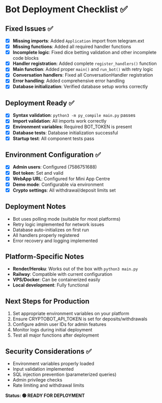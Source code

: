 # Bot Deployment Checklist ✅

## Fixed Issues ✅
- [x] **Missing imports**: Added `Application` import from telegram.ext
- [x] **Missing functions**: Added all required handler functions
- [x] **Incomplete logic**: Fixed dice betting validation and other incomplete code blocks
- [x] **Handler registration**: Added complete `register_handlers()` function
- [x] **Main function**: Added proper `main()` and `run_bot()` with retry logic
- [x] **Conversation handlers**: Fixed all ConversationHandler registration
- [x] **Error handling**: Added comprehensive error handling
- [x] **Database initialization**: Verified database setup works correctly

## Deployment Ready ✅
- [x] **Syntax validation**: `python3 -m py_compile main.py` passes
- [x] **Import validation**: All imports work correctly
- [x] **Environment variables**: Required BOT_TOKEN is present
- [x] **Database tests**: Database initialization successful
- [x] **Startup test**: All component tests pass

## Environment Configuration ✅
- [x] **Admin users**: Configured (7586751688)
- [x] **Bot token**: Set and valid
- [x] **WebApp URL**: Configured for Mini App Centre
- [x] **Demo mode**: Configurable via environment
- [x] **Crypto settings**: All withdrawal/deposit limits set

## Deployment Notes
- Bot uses polling mode (suitable for most platforms)
- Retry logic implemented for network issues
- Database auto-initializes on first run
- All handlers properly registered
- Error recovery and logging implemented

## Platform-Specific Notes
- **Render/Heroku**: Works out of the box with `python3 main.py`
- **Railway**: Compatible with current configuration
- **VPS/Docker**: Can be containerized easily
- **Local development**: Fully functional

## Next Steps for Production
1. Set appropriate environment variables on your platform
2. Ensure CRYPTOBOT_API_TOKEN is set for deposits/withdrawals
3. Configure admin user IDs for admin features
4. Monitor logs during initial deployment
5. Test all major functions after deployment

## Security Considerations ✅
- Environment variables properly loaded
- Input validation implemented
- SQL injection prevention (parameterized queries)
- Admin privilege checks
- Rate limiting and withdrawal limits

**Status: 🟢 READY FOR DEPLOYMENT**
